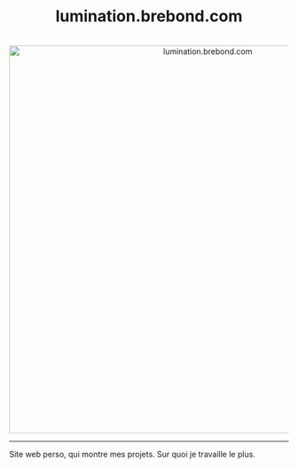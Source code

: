 <div align="center">
  <h1>lumination.brebond.com</h1>
  <br>
  <a href="https://lumination.brebond.com"><img src="https://user-images.githubusercontent.com/93350976/196553142-5baefff8-eda3-4a5e-b500-e4c11cf687b1.png" alt="lumination.brebond.com" width="700"></a>
</div>

* * *

Site web perso, qui montre mes projets. Sur quoi je travaille le plus.

